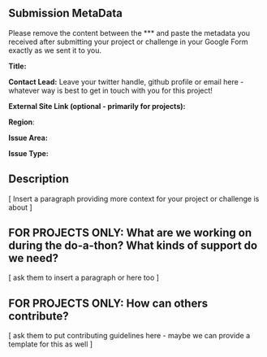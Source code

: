 ## **Submission MetaData**
Please remove the content between the *** and paste the metadata you received after submitting your project or challenge in your Google Form exactly as we sent it to you.

**Title:**

**Contact Lead:** Leave your twitter handle, github profile or email here - whatever way is best to get in touch with you for this project!

**External Site Link (optional - primarily for projects):**

**Region**:

**Issue Area:**

**Issue Type:**

## **Description** 
[ Insert a paragraph providing more context for your project or challenge is about ] 

## FOR PROJECTS ONLY: **What are we working on during the do-a-thon? What kinds of support do we need?** 
[ ask them to insert a paragraph or here too ] 

## FOR PROJECTS ONLY: **How can others contribute?** 
[ ask them to put contributing guidelines here -  maybe we can provide a template for this as well ] 
